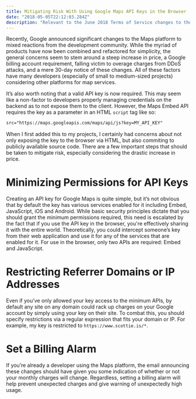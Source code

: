 ```yaml
---
title: Mitigating Risk With Using Google Maps API Keys in the Browser
date: "2018-05-05T22:12:03.284Z"
description: "Relevant to the June 2018 Terms of Service changes to the Google Maps platform."
---
```


Recently, Google announced significant changes to the Maps platform to mixed reactions from the development community. While the myriad of products have now been combined and refactored for simplicity, the general concerns seem to stem around a steep increase in price, a Google billing account requirement, falling victim to overage charges from DDoS attacks, and a mere 30-day notice of these changes. All of these factors have many developers (especially of small to medium-sized projects) considering other platforms for map services.

It’s also worth noting that a valid API key is now required. This may seem like a non-factor to developers properly managing credentials on the backend as to not expose them to the client. However, the Maps Embed API requires the key as a parameter in an HTML `script` tag like so:

```html
src="https://maps.googleapis.com/maps/api/js?key=MY_API_KEY"
```

When I first added this to my projects, I certainly had concerns about not only exposing the key to the browser via HTML, but also commiting to publicly available source code. There are a few important steps that should be taken to mitigate risk, especially considering the drastic increase in price.

# Minimizing Permissions for API Keys
Creating an API key for Google Maps is quite simple, but it’s not obvious that by default the key has various services enabled for it including Embed, JavaScript, iOS and Android. While basic security principles dictate that you should grant the minimum permissions required, this need is escalated by the fact that if you use the API key in the browser, you're effectively sharing it with the entire world. Theoretically, you could intercept someone’s key from their web application and use it for any of the services that are enabled for it. For use in the browser, only two APIs are required: Embed and JavaScript.

# Restricting Referrer Domains or IP Addresses
Even if you’ve only allowed your key access to the minimum APIs, by default any site on any domain could rack up charges on your Google account by simply using your key on their site. To combat this, you should specify restrictions via a regular expression that fits your domain or IP. For example, my key is restricted to `https://www.scottie.is/*`.

# Set a Billing Alarm
If you’re already a developer using the Maps platform, the email announcing these changes should have given you some indication of whether or not your monthly charges will change. Regardless, setting a billing alarm will help prevent unexpected charges and give warning of unexpectedly high usage.
